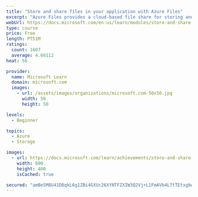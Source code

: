 ```yaml
---
title: "Store and share files in your application with Azure Files"
excerpt: "Azure Files provides a cloud-based file share for storing and sharing files to applications. Whether it's an application hosted in Azure App Service, an Azure VM, or an on-premises app, Azure Files can store and share file access between one or more applications and systems in a secure and failure-resilient manner."
webUrl: https://docs.microsoft.com/en-us/learn/modules/store-and-share-with-azure-files/
type: course
price: Free
length: PT51M
ratings:
  count: 1607
  average: 4.60112
heat: 56

provider:
  name: Microsoft Learn
  domain: microsoft.com
  images:
    - url: /assets/images/organizations/microsoft.com-50x50.jpg
      width: 50
      height: 50

levels:
  - Beginner

topics:
  - Azure
  - Storage

images:
  - url: https://docs.microsoft.com/learn/achievements/store-and-share-with-azure-files-social.png
    width: 800
    height: 400
    isCached: true

secured: "amBeSM8U41D8qkL6g1ZBi4GXUc26XYNTFZXIW3Q2Vj+L1FmAVb4L7tTEtxgbwlg9zVYrNgu8GwM1Jq0PnoYm+eUtaSSHVWAI5JMusO8Y+GctxtnWLx6BdqHElVUtBBpnsnq3j18L+Bq/gd41qUPwyp6/JQw6eRe4HgYj4m5jwAi3xKox2xMe/2YhDbWlP1jiWzN00p8RachoPGb2lypoYIKf9mvxO/8KcFskI12JAGrmaHkkJ95JdVHnzrCQPAvVKbgGF0tPkXrbFTimB+NI1ra9l3/ph+y+UB2LUBOhtcCYPOPP+ups02lWX+v2jvJqmeGyedcsJxkUhBo5tyyaPYZH40D79iHIigLjf75U9WWvnEuflzZzdC0Jmziv8QY/rsV9Khuu/jH3K86/oEZlA847JQMuv8Z5bAlgokI8aUE=;NNBtxc2OJgh2Y8+zQCpmDQ=="
---
```



